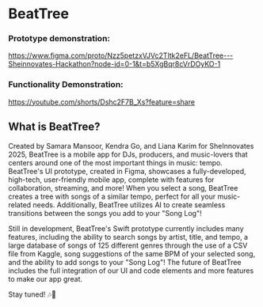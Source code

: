 # BeatTree

### Prototype demonstration: 
https://www.figma.com/proto/Nzz5petzxVJVc2Tltk2eFL/BeatTree---Sheinnovates-Hackathon?node-id=0-1&t=b5XgBqr8cVrDOyKO-1

### Functionality Demonstration:
https://youtube.com/shorts/Dshc2F7B_Xs?feature=share

## What is BeatTree?

Created by Samara Mansoor, Kendra Go, and Liana Karim for SheInnovates 2025, BeatTree is a mobile app for DJs, producers, and music-lovers that centers around one of the most important things in music: tempo. BeatTree's UI prototype, created in Figma, showcases a fully-developed, high-tech, user-friendly mobile app, complete with features for collaboration, streaming, and more! When you select a song, BeatTree creates a tree with songs of a similar tempo, perfect for all your music-related needs. Additionally, BeatTree utilizes AI to create seamless transitions between the songs you add to your "Song Log"!

Still in development, BeatTree's Swift prototype currently includes many features, including the ability to search songs by artist, title, and tempo, a large database of songs of 125 different genres through the use of a CSV file from Kaggle, song suggestions of the same BPM of your selected song, and the ability to add songs to your "Song Log"! The future of BeatTree includes the full integration of our UI and code elements and more features to make our app great. 

Stay tuned! 🎶🌳

